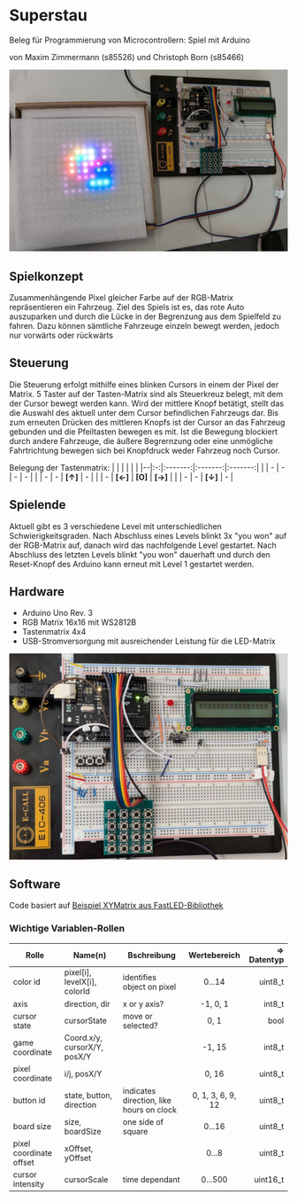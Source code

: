 # Superstau
Beleg für Programmierung von Microcontrollern: Spiel mit Arduino

von Maxim Zimmermann (s85526) und Christoph Born (s85466)

![](docs/setup%20whole.jpg)

## Spielkonzept
Zusammenhängende Pixel gleicher Farbe auf der RGB-Matrix repräsentieren ein Fahrzeug. Ziel des Spiels ist es, das rote Auto auszuparken und durch die Lücke in der Begrenzung aus dem Spielfeld zu fahren. Dazu können sämtliche Fahrzeuge einzeln bewegt werden, jedoch nur vorwärts oder rückwärts

## Steuerung
Die Steuerung erfolgt mithilfe eines blinken Cursors in einem der Pixel der Matrix. 5 Taster auf der Tasten-Matrix sind als Steuerkreuz belegt, mit dem der Cursor bewegt werden kann. Wird der mittlere Knopf betätigt, stellt das die Auswahl des aktuell unter dem Cursor befindlichen Fahrzeugs dar. Bis zum erneuten Drücken des mittleren Knopfs ist der Cursor an das Fahrzeug gebunden und die Pfeiltasten bewegen es mit. Ist die Bewegung blockiert durch andere Fahrzeuge, die äußere Begrernzung oder eine unmögliche Fahrtrichtung bewegen sich bei Knopfdruck weder Fahrzeug noch Cursor.

Belegung der Tastenmatrix:
|  |   |         |         |         |
|--|:-:|:-------:|:-------:|:-------:|
|  | - |    -    |    -    |    -    |
|  | - |    -    | **[↑]** |    -    |
|  | - | **[←]** | **[O]** | **[→]** |
|  | - |    -    | **[↓]** |    -    |

## Spielende
Aktuell gibt es 3 verschiedene Level mit unterschiedlichen Schwierigkeitsgraden. Nach Abschluss eines Levels blinkt 3x "you won" auf der RGB-Matrix auf, danach wird das nachfolgende Level gestartet. Nach Abschluss des letzten Levels blinkt "you won" dauerhaft und durch den Reset-Knopf des Arduino kann erneut mit Level 1 gestartet werden.

## Hardware
- Arduino Uno Rev. 3
- RGB Matrix 16x16 mit WS2812B
- Tastenmatrix 4x4
- USB-Stromversorgung mit ausreichender Leistung für die LED-Matrix

![](docs/setup%20close%20up.jpg)

## Software

Code basiert auf [Beispiel XYMatrix aus FastLED-Bibliothek](https://github.com/FastLED/FastLED/blob/master/examples/XYMatrix/XYMatrix.ino)

### Wichtige Variablen-Rollen

| Rolle | Name(n)  | Bschreibung | Wertebereich | ⇒ Datentyp |
|------|--------|-------------|:------:|----------:|
| color id | pixel[i], levelX[i], colorId | identifies object on pixel | 0...14 | uint8_t |
| axis | direction, dir | x or y axis? | -1, 0, 1 | int8_t |
| cursor state | cursorState | move or selected? | 0, 1 | bool
| game coordinate | Coord.x/y, cursorX/Y, posX/Y | | -1, 15 | int8_t |
| pixel coordinate | i/j, posX/Y | | 0, 16 | uint8_t |
| button id | state, button, direction | indicates direction, like hours on clock | 0, 1, 3, 6, 9, 12 | uint8_t |
| board size | size, boardSize | one side of square | 0...16 | uint8_t |
| pixel coordinate offset | xOffset, yOffset | | 0...8 | uint8_t |
| cursor intensity | cursorScale | time dependant | 0...500 | uint16_t |